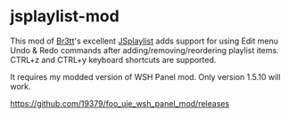 # jsplaylist-mod

This mod of [Br3tt](http://br3tt.deviantart.com/)'s excellent [JSplaylist](http://br3tt.deviantart.com/art/JSPlaylist-509803158) adds support for using Edit menu Undo & Redo commands after
adding/removing/reordering playlist items. CTRL+z and CTRL+y keyboard shortcuts are supported.

It requires my modded version of WSH Panel mod. Only version 1.5.10 will work.

https://github.com/19379/foo_uie_wsh_panel_mod/releases

